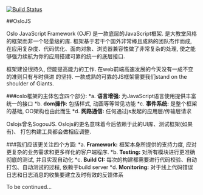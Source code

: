 [![Build Status][travis-image]][travis-url]

##OsloJS

Oslo JavaScript Framework (OJF) 是一款底层的JavaScript框架. 是大教堂风格的框架而非一个轻量级的库.
框架基于若干个国外非常棒且成熟的团队杰作而成, 在应用复杂度、代码优化、面向对象、浏览器兼容性做了非常复杂的处理,
使之能够强力续航为你的应用搭建可靠的统一的底层接口.

框架建设很持久, 但能提高能力的工作. 在web前端高速发展的今天没有一成不变的准则只有与时俱进
的坚持. 一款成熟的可靠的JS框架需要我们stand on the shoulder of Giants.

###oslo框架的主体包含四个部分:
*a. **语言增强:** 为JavaScript语言使用提供丰富统一的接口
*b. **dom操作:** 包括样式, 动画等等常见功能
*c. **事件系统:** 是整个框架的基础, OO架构也由此而生
*d. **网路通信:** 任何通过js发起的应用层/传输层请求

Oslojs曾名SogouJS. Oslojs的更名意味着今后依赖于此的UI库、测试框架(如果有)、
打包构建工具都会做相应调整.

###我们应该更关注四个方面:
*a. **Framework:** 框架本身所提供的支持力度, 应对更复杂的业务需求和更多样化的客户端程序.
*b. **Testing:** 对所有模块进行更准确彻底的测试, 并且实现自动化
*c. **Build CI:** 每次的构建都需要进行代码校验、自动打包、自动测试的过程, 依赖于build server
*d. **Monitoring:** 对于线上代码错误日志和日志消息的收集要建立及时有效的反馈体系

To be continued...

[travis-image]: https://travis-ci.org/Saber-Team/SogouJS.svg?branch=master
[travis-url]: https://travis-ci.org/Saber-Team/SogouJS